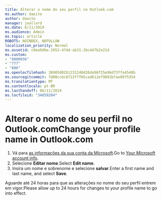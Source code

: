 ```yaml
---
title: Alterar o nome do seu perfil no Outlook.com
ms.author: daeite
author: daeite
manager: joallard
ms.date: 6/11/2019
ms.audience: Admin
ms.topic: article
ROBOTS: NOINDEX, NOFOLLOW
localization_priority: Normal
ms.assetid: c0ea9dbe-2953-474d-ab31-2bc447b2e21d
ms.custom:
- "8000036"
- "777"
- "806"
ms.openlocfilehash: 38903d02b1231240d26da96f25e96d73ffa4548b
ms.sourcegitcommit: fd08cc6c8723fff65cad612ef9092bfae89f5354
ms.translationtype: MT
ms.contentlocale: pt-BR
ms.lasthandoff: 06/11/2019
ms.locfileid: "34859204"
---
```

# <a name="change-your-profile-name-in-outlookcom"></a><span data-ttu-id="13fad-102">Alterar o nome do seu perfil no Outlook.com</span><span class="sxs-lookup"><span data-stu-id="13fad-102">Change your profile name in Outlook.com</span></span>

1. <span data-ttu-id="13fad-103">Vá para [as informações da sua conta da Microsoft](https://go.microsoft.com/fwlink/p/?linkid=860841).</span><span class="sxs-lookup"><span data-stu-id="13fad-103">Go to [Your Microsoft account info](https://go.microsoft.com/fwlink/p/?linkid=860841).</span></span>
2. <span data-ttu-id="13fad-104">Selecione **Editar nome**.</span><span class="sxs-lookup"><span data-stu-id="13fad-104">Select **Edit name**.</span></span>
3. <span data-ttu-id="13fad-105">Insira um nome e sobrenome e selecione **salvar**.</span><span class="sxs-lookup"><span data-stu-id="13fad-105">Enter a first name and last name, and select **Save**.</span></span>

<span data-ttu-id="13fad-106">Aguarde até 24 horas para que as alterações no nome do seu perfil entrem em vigor.</span><span class="sxs-lookup"><span data-stu-id="13fad-106">Please allow up to 24 hours for changes to your profile name to go into effect.</span></span>